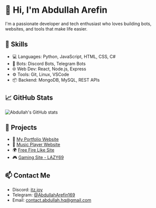 # 👋 Hi, I'm Abdullah Arefin

I'm a passionate developer and tech enthusiast who loves building bots, websites, and tools that make life easier.

## 🔧 Skills
- 💻 Languages: Python, JavaScript, HTML, CSS, C#
- 🤖 Bots: Discord Bots, Telegram Bots
- 🌐 Web Dev: React, Node.js, Express
- ⚙️ Tools: Git, Linux, VSCode
- 📦 Backend: MongoDB, MySQL, REST APIs

## 📈 GitHub Stats
![Abdullah's GitHub stats](https://github-readme-stats.vercel.app/api?username=AbdullahArefin-u&show_icons=true&theme=radical)

## 🚀 Projects
- 🔗 [My Portfolio Website](#)
- 🤖 [Music Player Website](https://ggmusic.vercel.app/)
- 🌍 [Free Fire Like Site](https://x1litelikeapp.vercel.app)
- 🎮 [Gaming Site - LAZY69](#)

## 📫 Contact Me
- Discord: [itz.joy](#)
- Telegram: [@AbdullahArefin169](t.me/AbdullahArefin169)
- Email: contact.abdullah.hq@gmail.com
